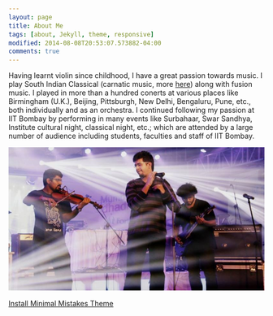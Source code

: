 ```yaml
---
layout: page
title: About Me
tags: [about, Jekyll, theme, responsive]
modified: 2014-08-08T20:53:07.573882-04:00
comments: true
---
```


Having learnt violin since childhood, I have a great passion towards music.
I play South Indian Classical (carnatic music, more [here](wikipedia.org)) along with fusion music. 
I played in more than a hundred conerts at various places like Birmingham (U.K.), Beijing, Pittsburgh, New Delhi, Bengaluru, Pune, etc., both individually and as an orchestra. 
I continued following my passion at IIT Bombay by performing in many events like Surbahaar, Swar Sandhya, Institute cultural night, classical night, etc.; which are attended by a large number of audience including students, faculties and staff of IIT Bombay. 

<img src="/images/music-1.jpg" alt="photo"></img>

<a markdown="0" href="{{ site.url }}/theme-setup" class="btn">Install Minimal Mistakes Theme</a>
